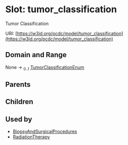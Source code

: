 
# Slot: tumor_classification


Tumor Classification

URI: [https://w3id.org/pcdc/model/tumor_classification](https://w3id.org/pcdc/model/tumor_classification)


## Domain and Range

None &#8594;  <sub>0..1</sub> [TumorClassificationEnum](TumorClassificationEnum.md)

## Parents


## Children


## Used by

 * [BiopsyAndSurgicalProcedures](BiopsyAndSurgicalProcedures.md)
 * [RadiationTherapy](RadiationTherapy.md)
